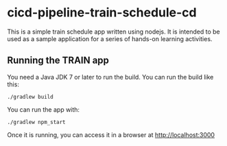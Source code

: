 # cicd-pipeline-train-schedule-cd

This is a simple train schedule app written using nodejs. It is intended to be used as a sample application for a series of hands-on learning activities.

## Running the TRAIN app

You need a Java JDK 7 or later to run the build. You can run the build like this:

    ./gradlew build

You can run the app with:

    ./gradlew npm_start

Once it is running, you can access it in a browser at [http://localhost:3000](http://localhost:3000)
